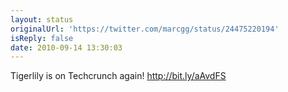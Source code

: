 ```yaml
---
layout: status
originalUrl: 'https://twitter.com/marcgg/status/24475220194'
isReply: false
date: 2010-09-14 13:30:03
---
```


Tigerlily is on Techcrunch again! http://bit.ly/aAvdFS
